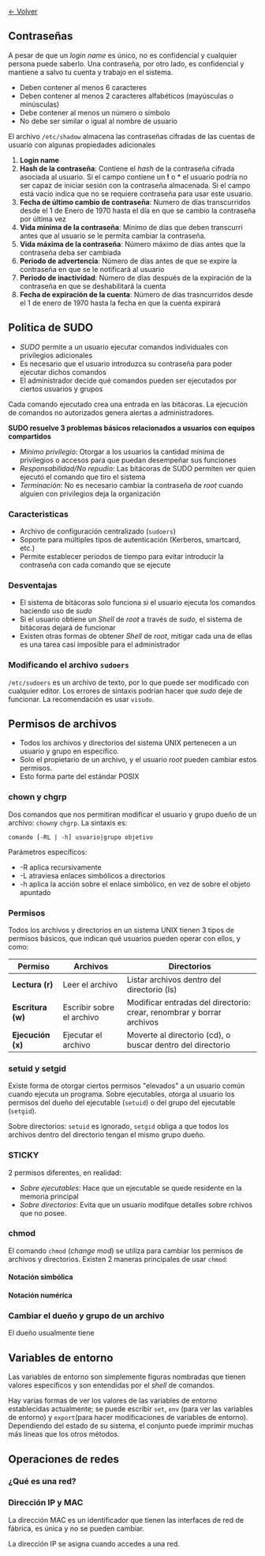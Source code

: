 [<- Volver](../SistemasUNIX.md)

## Contraseñas

A pesar de que un *login name* es único, no es confidencial y cualquier persona puede saberlo.
Una contraseña, por otro lado, es confidencial y mantiene a salvo tu cuenta y trabajo en el sistema.

- Deben contener al menos 6 caracteres
- Deben contener al menos 2 caracteres alfabéticos (mayúsculas o minúsculas)
- Debe contener al menos un número o símbolo
- No debe ser similar o igual al nombre de usuario

El archivo `/etc/shadow` almacena las contraseñas cifradas de las cuentas de usuario con algunas propiedades adicionales

1. **Login name**
2. **Hash de la contraseña**: Contiene el *hash* de la contraseña cifrada asociada al usuario. Si el campo contiene un **!** o \* el usuario podría no ser capaz de iniciar sesión con la contraseña almacenada. Si el campo está vacío indica que no se requiere contraseña para usar este usuario.
3. **Fecha de último cambio de contraseña**: Numero de días transcurridos desde el 1 de Enero de 1970 hasta el día en que se cambio la contraseña por última vez
4. **Vida mínima de la contraseña**: Mínimo de días que deben transcurri antes que al usuario se le permita cambiar la contraseña.
5. **Vida máxima de la contraseña**: Número máximo de días antes que la contraseña deba ser cambiada
6. **Periodo de advertencia**: Número de días antes de que se expire la contraseña en que se le notificará al usuario
7. **Periodo de inactividad**: Número de días después de la expiración de la contraseña en que se deshabilitará la cuenta
8. **Fecha de expiración de la cuenta**: Número de dias trasncurridos desde el 1 de enero de 1970 hasta la fecha en que la cuenta expirará

## Politica de SUDO

- *SUDO* permite a un usuario ejecutar comandos individuales con privilegios adicionales
- Es necesario que el usuario introduzca su contraseña para poder ejecutar dichos comandos
- El administrador decide qué comandos pueden ser ejecutados por ciertos usuarios y grupos

Cada comando ejecutado crea una entrada en las bitácoras.
La ejecución de comandos no autorizados genera alertas a administradores.

**SUDO resuelve 3 problemas básicos relacionados a usuarios con equipos compartidos**

- *Mínimo privilegio*: Otorgar a los usuarios la cantidad mínima de privilegios o accesos para que puedan desempeñar sus funciones
- *Responsabilidad/No repudio*: Las bitácoras de SUDO permiten ver quien ejecutó el comando que tiro el sistema
- *Terminación*: No es necesario cambiar la contraseña de *root* cuando alguien con privilegios deja la organización

### Caracteristicas

- Archivo de configuración centralizado (`sudoers`)
- Soporte para múltiples tipos de autenticación (Kerberos, smartcard, etc.)
- Permite establecer periodos de tiempo para evitar introducir la contraseña con cada comando que se ejecute

### Desventajas

- El sistema de bitácoras solo funciona si el usuario ejecuta los comandos haciendo uso de *sudo*
- Si el usuario obtiene un *Shell* de *root* a través de *sudo*, el sistema de bitácoras dejará de funcionar
- Existen otras formas de obtener *Shell* de *root*, mitigar cada una de ellas es una tarea casi imposible para el administrador

### Modificando el archivo `sudoers`

`/etc/sudoers` es un archivo de texto, por lo que puede ser modificado con cualquier editor.
Los errores de sintaxis podrían hacer que *sudo* deje de funcionar.
La recomendación es usar `visudo`.

## Permisos de archivos

- Todos los archivos y directorios del sistema UNIX pertenecen a un usuario y grupo en específico.
- Solo el propietario de un archivo, y el usuario *root* pueden cambiar estos permisos.
- Esto forma parte del estándar POSIX

### chown y chgrp

Dos comandos que nos permitiran modificar el usuario y grupo dueño de un archivo: `chown`y `chgrp`. La sintaxis es:

`comando [-RL | -h] usuario|grupo objetivo`

Parámetros específicos:
- -R aplica recursivamente
- -L atraviesa enlaces simbólicos a directorios
- -h aplica la acción sobre el enlace simbólico, en vez de sobre el objeto apuntado

### Permisos

Todos los archivos y directorios en un sistema UNIX tienen 3 tipos de permisos básicos, que indican qué usuarios pueden operar con ellos, y como:

| Permiso           | Archivos                  | Directorios                                                           |
| ----------------- | ------------------------- | --------------------------------------------------------------------- |
| **Lectura (r)**   | Leer el archivo           | Listar archivos dentro del directorio (ls)                            |
| **Escritura (w)** | Escribir sobre el archivo | Modificar entradas del directorio: crear, renombrar y borrar archivos |
| **Ejecución (x)** | Ejecutar el archivo       | Moverte al directorio (cd), o buscar dentro del directorio            |

### setuid y setgid

Existe forma de otorgar ciertos permisos "elevados" a un usuario común cuando ejecuta un programa.
Sobre ejecutables, otorga al usuario los permisos del dueño del ejecutable (`setuid`) o del grupo del ejecutable (`setgid`).

Sobre directorios: `setuid` es ignorado, `setgid` obliga a que todos los archivos dentro del directorio tengan el mismo grupo dueño.

### STICKY

2 permisos diferentes, en realidad:

- *Sobre ejecutables*: Hace que un ejecutable se quede residente en la memoria principal
- *Sobre directorios*: Evita que un usuario modifque detalles sobre rchivos que no posee.

### chmod

El comando `chmod` (*change mod*) se utiliza para cambiar los permisos de archivos y directorios.
Existen 2 maneras principales de usar `chmod`:

#### Notación simbólica

#### Notación numérica

### Cambiar el dueño y grupo de un archivo

El dueño usualmente tiene 

## Variables de entorno

Las variables de entorno son simplemente figuras nombradas que tienen valores específicos y son entendidas por el *shell* de comandos.

Hay varias formas de ver los valores de las variables de entorno establecidas actualmente; se puede escribir `set`, `env` (para ver las variables de entorno) y `export`(para hacer modificaciones de variables de entorno).
Dependiendo del estado de su sistema, el conjunto puede imprimir muchas más lineas que los otros métodos.

## Operaciones de redes

### ¿Qué es una red?

### Dirección IP y MAC

La dirección MAC es un identificador que tienen las interfaces de red de fábrica, es única y no se pueden cambiar.

La dirección IP se asigna cuando accedes a una red.
